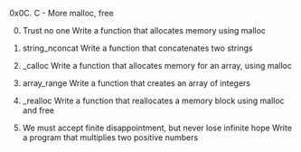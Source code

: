 0x0C. C - More malloc, free

0. Trust no one
Write a function that allocates memory using malloc

1. string_nconcat
Write a function that concatenates two strings

2. _calloc
Write a function that allocates memory for an array, using malloc

3. array_range
Write a function that creates an array of integers

4. _realloc
Write a function that reallocates a memory block using malloc and free

5. We must accept finite disappointment, but never lose infinite hope
Write a program that multiplies two positive numbers
